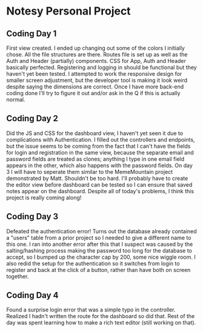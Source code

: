 # Notesy Personal Project

## Coding Day 1
First view created. I ended up changing out some of the colors I initially chose. All the file structures are there. Routes file is set up as well as the Auth and Header (partially) components. CSS for App, Auth and Header basically perfected. Registering and logging in should be functional but they haven't yet been tested. I attempted to work the responsive design for smaller screen adjustment, but the developer tool is making it look weird despite saying the dimensions are correct. Once I have more back-end coding done I'll try to figure it out and/or ask in the Q if this is actually normal.

## Coding Day 2
Did the JS and CSS for the dashboard view, I haven't yet seen it due to complications with Authentication. I filled out the controllers and endpoints, but the issue seems to be coming from the fact that I can't have the fields for login and registration in the same view, because the separate email and password fields are treated as clones; anything I type in one email field appears in the other, which also happens with the password fields. On day 3 I will have to seperate them similar to the MemeMountain project demonstrated by Matt. Shouldn't be too hard. I'll probably have to create the editor view before dashboard can be tested so I can ensure that saved notes appear on the dashboard. Despite all of today's problems, I think this project is really coming along!

## Coding Day 3
Defeated the authentication error! Turns out the database already contained a "users" table from a prior project so I needed to give a different name to this one. I ran into another error after this that I suspect was caused by the salting/hashing process making the password too long for the database to accept, so I bumped up the character cap by 200, some nice wiggle room. I also redid the setup for the authentication so it switches from login to register and back at the click of a button, rather than have both on screen together.

## Coding Day 4
Found a surprise login error that was a simple typo in the controller. Realized I hadn't written the route for the dashboard so did that. Rest of the day was spent learning how to make a rich text editor (still working on that).